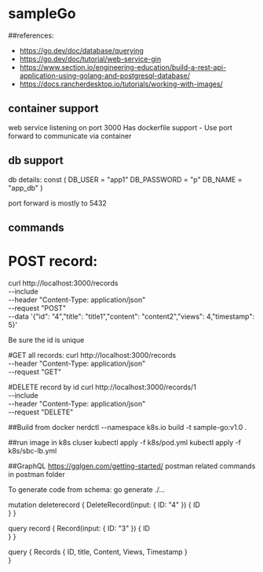 # sampleGo  

##references:
- https://go.dev/doc/database/querying
- https://go.dev/doc/tutorial/web-service-gin
- https://www.section.io/engineering-education/build-a-rest-api-application-using-golang-and-postgresql-database/
- https://docs.rancherdesktop.io/tutorials/working-with-images/

## container support
web service listening on port 3000
Has dockerfile support - Use port forward to communicate via container

## db support
db details:
const (
DB_USER     = "app1"
DB_PASSWORD = "p"
DB_NAME     = "app_db"
)

port forward is mostly to 5432


## commands
# POST record:
curl http://localhost:3000/records \
--include \
--header "Content-Type: application/json" \
--request "POST" \
--data '{"id": "4","title": "title1","content": "content2","views": 4,"timestamp": 5}'

Be sure the id is unique

#GET all records: 
curl http://localhost:3000/records \
--header "Content-Type: application/json" \
--request "GET"

#DELETE record by id
curl http://localhost:3000/records/1 \
--include \
--header "Content-Type: application/json" \
--request "DELETE" 

##Build from docker
nerdctl --namespace k8s.io build -t sample-go:v1.0 .

##run image in k8s cluser
kubectl apply -f k8s/pod.yml
kubectl apply -f k8s/sbc-lb.yml

##GraphQL 
https://gqlgen.com/getting-started/
postman related commands in postman folder

To generate code from schema:
go generate ./...

mutation deleterecord {
DeleteRecord(input: { ID: "4" }) {
ID    
}
}

query record {
Record(input: { ID: "3" }) {
ID    
}
}

query {
Records  {
ID,
 title,
Content,
Views,
Timestamp
}   
}